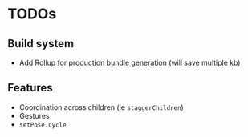 # TODOs

## Build system
- Add Rollup for production bundle generation (will save multiple kb)

## Features
- Coordination across children (ie `staggerChildren`)
- Gestures
- `setPose.cycle`